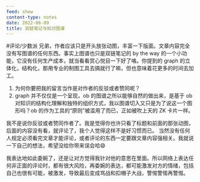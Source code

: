 ```yaml
---
feed: show
content-type: notes
date: 2022-06-09
title: 双链笔记与知识图谱
---
```

#评论/少数派
兄弟，作者应该只是开头放张动图，丰富一下版面。文章内容完全没有写图谱的任何东西。事实上图谱也只是双链笔记的 by the way 的一个小功能，它没有任何生产成本，就当看看赏心悦目一下好了咯。你提到的 graph 的立体化，结构化，那用专业的制图工具去搞就行了嘛，但也意味着花更多的时间去加工。

1. 为何你要把我的留言当作是对作者的反驳或者赞同呢？
2. graph 并不仅仅是一个呈现，ob 的图谱之所以能够自然的做出来，是基于 ob 对知识的结构化理解和独特的组织方式，我以图谱切入又只是为了说这一个图形吗？ob 的作为工具的“原则”被滥用了而已，正如被吹上天的 ZK 卡片一样。

我不是说你反驳或者赞同作者了。我是觉得你也许只看了标题和前面的那张动图，后面的内容没有看，就评论了，我个人觉得这样不是好习惯而已。
当然没有任何人规定必须看完文章才能评论，或者评论的东西一定要跟文章内容强相关。我就说一下自己的想法，希望没给你带来误会哈😄

我表达地如此委婉了，还是让对方觉得我针对他的意思在里面。所以网络上表达任何非正面的评论时，都有很大风险，再委婉的表达，都可能激发对方的情绪，包括自己也很有可能，被激发，导致最后变成骂战和扣帽子大战，警惕警惕再警惕。
